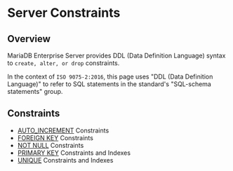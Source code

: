 # Server Constraints

## Overview

MariaDB Enterprise Server provides DDL (Data Definition Language) syntax to `create, alter, or drop` constraints.

In the context of `ISO 9075-2:2016`, this page uses "DDL (Data Definition Language)" to refer to SQL statements in the standard's "SQL-schema statements" group.

## Constraints

* [AUTO\_INCREMENT](auto_increment-constraints.md) Constraints
* [FOREIGN KEY](foreign-key-constraints.md) Constraints
* [NOT NULL](not-null-constraints.md) Constraints
* [PRIMARY KEY](primary-key-constraints.md) Constraints and Indexes
* [UNIQUE](unique-constraints-with-mariadb-enterprise-server.md) Constraints and Indexes
